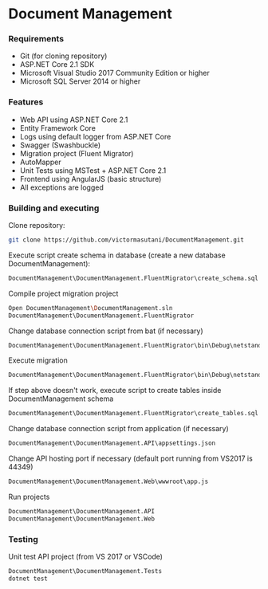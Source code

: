 # Document Management

### Requirements

* Git (for cloning repository)
* ASP.NET Core 2.1 SDK
* Microsoft Visual Studio 2017 Community Edition or higher
* Microsoft SQL Server 2014 or higher

### Features

* Web API using ASP.NET Core 2.1
* Entity Framework Core
* Logs using default logger from ASP.NET Core
* Swagger (Swashbuckle)
* Migration project (Fluent Migrator)
* AutoMapper
* Unit Tests using MSTest + ASP.NET Core 2.1
* Frontend using AngularJS (basic structure)
* All exceptions are logged

### Building and executing

Clone repository:
```sh
git clone https://github.com/victormasutani/DocumentManagement.git
```

Execute script create schema in database (create a new database DocumentManagement):
```sh
DocumentManagement\DocumentManagement.FluentMigrator\create_schema.sql
```

Compile project migration project
```sh
Open DocumentManagement\DocumentManagement.sln
DocumentManagement\DocumentManagement.FluentMigrator
```

Change database connection script from bat (if necessary)
```sh
DocumentManagement\DocumentManagement.FluentMigrator\bin\Debug\netstandard2.0\migration-up.bat
```

Execute migration
```sh
DocumentManagement\DocumentManagement.FluentMigrator\bin\Debug\netstandard2.0\migration-up.bat
```

If step above doesn't work, execute script to create tables inside DocumentManagement schema
```sh
DocumentManagement\DocumentManagement.FluentMigrator\create_tables.sql
```

Change database connection script from application (if necessary)
```sh
DocumentManagement\DocumentManagement.API\appsettings.json
```

Change API hosting port if necessary (default port running from VS2017 is 44349)
```sh
DocumentManagement\DocumentManagement.Web\wwwroot\app.js
```

Run projects
```sh
DocumentManagement\DocumentManagement.API
DocumentManagement\DocumentManagement.Web
```

### Testing

Unit test API project (from VS 2017 or VSCode)
```sh
DocumentManagement\DocumentManagement.Tests
dotnet test
```
